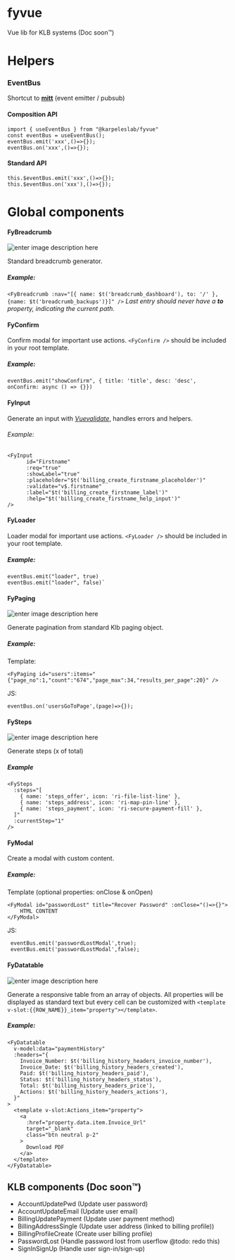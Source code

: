 # fyvue
Vue lib for KLB systems (Doc soon™)

# Helpers
### EventBus
Shortcut to **[mitt](https://github.com/developit/mitt)** (event emitter / pubsub)

#### Composition API
    import { useEventBus } from "@karpeleslab/fyvue" 
    const eventBus = useEventBus();
    eventBus.emit('xxx',()=>{});
    eventBus.on('xxx',()=>{});
#### Standard API
    this.$eventBus.emit('xxx',()=>{});
    this.$eventBus.on('xxx'),()=>{});


# Global components
#### FyBreadcrumb
![enter image description here](https://imgur.com/kfCjKA4.png)

Standard breadcrumb generator.
##### Example:
`<FyBreadcrumb :nav="[{ name: $t('breadcrumb_dashboard'), to: '/' }, {name: $t('breadcrumb_backups')}]" />` 
*Last entry should never have a **to** property, indicating the current path.*

#### FyConfirm
Confirm modal for important use actions. `<FyConfirm />` should be included in your root template.
##### Example:
`eventBus.emit("showConfirm", { title: 'title', desc: 'desc', onConfirm: async () => {}})` 

#### FyInput
Generate an input with *[Vuevalidate](https://vuelidate-next.netlify.app/)*, handles errors and helpers. 
###### Example:
    <FyInput
    	  id="Firstname"
    	  :req="true"
    	  :showLabel="true"
    	  :placeholder="$t('billing_create_firstname_placeholder')"
    	  :validate="v$.firstname"
    	  :label="$t('billing_create_firstname_label')"
    	  :help="$t('billing_create_firstname_help_input')"
    />

#### FyLoader
Loader modal for important use actions. `<FyLoader />` should be included in your root template.
##### Example:
    eventBus.emit("loader", true)
    eventBus.emit("loader", false)`

#### FyPaging
![enter image description here](https://imgur.com/fbEkrwe.png)

Generate pagination from standard Klb paging object.
##### Example:
Template:

    <FyPaging id="users":items="{"page_no":1,"count":"674","page_max":34,"results_per_page":20}" />

JS:

    eventBus.on('usersGoToPage',(page)=>{});

#### FySteps
![enter image description here](https://imgur.com/SUIfqXC.png)

Generate steps (x of total)
##### Example
    <FySteps
      :steps="[
        { name: 'steps_offer', icon: 'ri-file-list-line' },
        { name: 'steps_address', icon: 'ri-map-pin-line' },
        { name: 'steps_payment', icon: 'ri-secure-payment-fill' },
      ]"
      :currentStep="1"
    />
    
#### FyModal
Create a modal with custom content.
##### Example:
Template (optional properties: onClose & onOpen)

    <FyModal id="passwordLost" title="Recover Password" :onClose="()=>{}">
    	HTML CONTENT
    </FyModal>

 JS:

     eventBus.emit('passwordLostModal',true);
     eventBus.emit('passwordLostModal',false);

#### FyDatatable
![enter image description here](https://imgur.com/09gQsxF.png)

Generate a responsive table from an array of objects. All properties will be displayed as standard text but every cell can be customized with `<template v-slot:{{ROW_NAME}}_item="property"></template>`.

##### Example:
    <FyDatatable
      v-model:data="paymentHistory"
      :headers="{
        Invoice_Number: $t('billing_history_headers_invoice_number'),
        Invoice_Date: $t('billing_history_headers_created'),
        Paid: $t('billing_history_headers_paid'),
        Status: $t('billing_history_headers_status'),
        Total: $t('billing_history_headers_price'),
        Actions: $t('billing_history_headers_actions'),
      }"
    >
      <template v-slot:Actions_item="property">
        <a
          :href="property.data.item.Invoice_Url"
          target="_blank"
          class="btn neutral p-2"
        >
          Download PDF
        </a>
      </template>
    </FyDatatable>
        
        
## KLB components (Doc soon™)
- AccountUpdatePwd (Update user password)
- AccountUpdateEmail (Update user email)
- BillingUpdatePayment (Update user payment method)
- BillingAddressSingle  (Update user address (linked to billing profile))
- BillingProfileCreate (Create user billing profile)
- PasswordLost (Handle password lost from userflow @todo: redo this)
- SignInSignUp (Handle user sign-in/sign-up)
